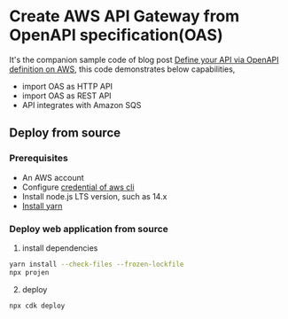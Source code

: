 # Create AWS API Gateway from OpenAPI specification(OAS)

It's the companion sample code of blog post [Define your API via OpenAPI definition on AWS][blog-post], this code demonstrates below capabilities,

- import OAS as HTTP API
- import OAS as REST API
- API integrates with Amazon SQS
 
## Deploy from source

### Prerequisites

- An AWS account
- Configure [credential of aws cli][configure-aws-cli]
- Install node.js LTS version, such as 14.x
- [Install yarn][install-yarn]

### Deploy web application from source
1. install dependencies
```bash
yarn install --check-files --frozen-lockfile
npx projen
```
2. deploy
```bash
npx cdk deploy
```

[blog-post]: https://kane.mx/posts/2022/import-oas-as-api-on-aws/
[install-yarn]: https://classic.yarnpkg.com/lang/en/docs/install/
[configure-aws-cli]: https://docs.aws.amazon.com/zh_cn/cli/latest/userguide/cli-chap-configure.html